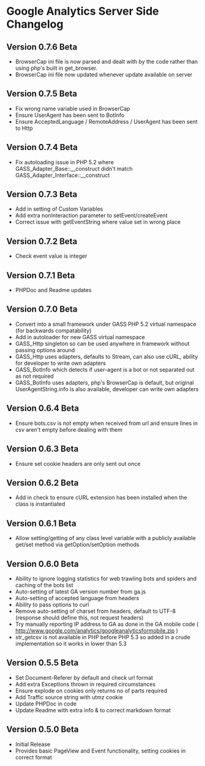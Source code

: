 Google Analytics Server Side Changelog
======================================

Version 0.7.6 Beta
------------------

- BrowserCap ini file is now parsed and dealt with by the code rather than using php's built in get_browser. 
- BrowserCap ini file now updated whenever update available on server

Version 0.7.5 Beta
------------------

- Fix wrong name variable used in BrowserCap
- Ensure UserAgent has been sent to BotInfo
- Ensure AcceptedLanguage / RemoteAddress / UserAgent has been sent to Http

Version 0.7.4 Beta
------------------

- Fix autoloading issue in PHP 5.2 where GASS_Adapter_Base::__construct didn't match GASS_Adapter_Interface::__construct

Version 0.7.3 Beta
------------------

- Add in setting of Custom Variables
- Add extra nonInteraction parameter to setEvent/createEvent
- Correct issue with getEventString where value set in wrong place

Version 0.7.2 Beta
------------------

- Check event value is integer

Version 0.7.1 Beta
------------------

- PHPDoc and Readme updates

Version 0.7.0 Beta
------------------

- Convert into a small framework under GASS PHP 5.2 virtual namespace (for backwards compatability)
- Add in autoloader for new GASS virtual namespace
- GASS_Http singleton so can be used anywhere in framework without passing options around
- GASS_Http uses adapters, defaults to Stream, can also use cURL, ability for developer to write own adapters
- GASS_BotInfo which detects if user-agent is a bot or not separated out as not required
- GASS_BotInfo uses adapters, php's BrowserCap is default, but original UserAgentString.info is also available, developer can write own adapters

Version 0.6.4 Beta
------------------

- Ensure bots.csv is not empty when received from url and ensure lines in csv aren't empty before dealing with them

Version 0.6.3 Beta
------------------

- Ensure set cookie headers are only sent out once

Version 0.6.2 Beta
------------------

- Add in check to ensure cURL extension has been installed when the class is instantiated

Version 0.6.1 Beta
------------------

- Allow setting/getting of any class level variable with a publicly available get/set method via getOption/setOption methods

Version 0.6.0 Beta
------------------

- Ability to ignore logging statistics for web trawling bots and spiders and caching of the bots list
- Auto-setting of latest GA version number from ga.js
- Auto-setting of accepted language from headers
- Ability to pass options to curl
- Remove auto-setting of charset from headers, default to UTF-8 (response should define this, not request headers)
- Try manually reporting IP address to GA as done in the GA mobile code ( http://www.google.com/analytics/googleanalyticsformobile.zip )
- str_getcsv is not available in PHP before PHP 5.3 so added in a crude implementation so it works in lower than 5.3

Version 0.5.5 Beta
------------------

- Set Document-Referer by default and check url format
- Add extra Exceptions thrown in required circumstances
- Ensure explode on cookies only returns no of parts required
- Add Traffic source string with utmz cookie
- Update PHPDoc in code
- Update Readme with extra info & to correct markdown format


Version 0.5.0 Beta
------------------

- Initial Release
- Provides basic PageView and Event functionality, setting cookies in correct format